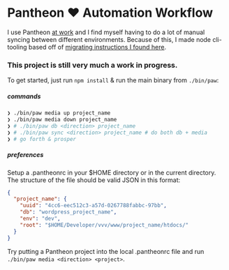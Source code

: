 Pantheon &hearts; Automation Workflow
===

I use Pantheon [at work](http://teamcolab.com/) and I find myself having to do a lot of manual syncing between different environments. Because of this, I made node cli-tooling based off of [migrating instructions I found here](https://pantheon.io/blog/importing-large-wordpress-sites-pantheon).

### This project is still very much a work in progress.

To get started, just run `npm install` & run the main binary from `./bin/paw`:

##### commands

```sh
❯ ./bin/paw media up project_name
❯ ./bin/paw media down project_name
❯ # ./bin/paw db <direction> project_name
❯ # ./bin/paw sync <direction> project_name # do both db + media
❯ # go forth & prosper
```

##### preferences

Setup a .pantheonrc in your $HOME directory or in the current directory. The structure of the file should be valid JSON in this format:

```json
{
  "project_name": {
    "uuid": "4cc6-eec512c3-a57d-0267788fabbc-97bb",
    "db": "wordpress_project_name",
    "env": "dev",
    "root": "$HOME/Developer/vvv/www/project_name/htdocs/"
  }
}
```

Try putting a Pantheon project into the local .pantheonrc file and run `./bin/paw media <direction> <project>`.
